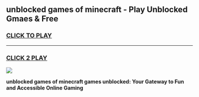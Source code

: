 
## unblocked games of minecraft - Play Unblocked Gmaes & Free
<h3>
<a href="https://premium.freeplayer.one?title=unblocked_games_of_minecraft&ref=20F">CLICK TO PLAY</a></h3>
<hr>

<h3>
<a href="https://premium.freeplayer.one?title=unblocked_games_of_minecraft&ref=20F">CLICK 2 PLAY</a>
  
</h3>

<a href="https://premium.freeplayer.one?title=unblocked_games_of_minecraft&ref=20F/"><img src="https://clearcache.store/games.png"></a>


**unblocked games of minecraft games unblocked: Your Gateway to Fun and Accessible Online Gaming**

